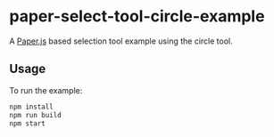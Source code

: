 # paper-select-tool-circle-example

A [Paper.js](http://paperjs.org/) based selection tool example using the circle tool.

Usage
-----

To run the example:

```bash
npm install
npm run build
npm start
```